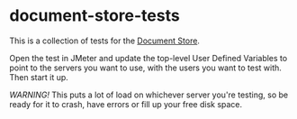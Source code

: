 # document-store-tests

This is a collection of tests for the [Document Store](https://github.com/concord-consortium/document-store).

Open the test in JMeter and update the top-level User Defined Variables to point to the servers you want to use, with the users you want to test with. Then start it up.

*WARNING!* This puts a lot of load on whichever server you're testing, so be ready for it to crash, have errors or fill up your free disk space.

